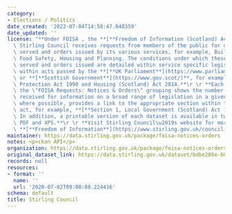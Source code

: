 ```yaml
---
category:
- Elections / Politics
date_created: '2022-07-04T14:58:47.048359'
date_updated: ''
license: "**Under FOISA , the **[**Freedom of Information (Scotland) Act 2002**](http://www.legislation.gov.uk/asp/2002/13/contents)**,\
  \ Stirling Council receives requests from members of the public for details of notices\
  \ served and orders issued by its various services, for example, Building Standards,\
  \ Food Safety, Housing and Planning. The conditions under which these notices are\
  \ served and orders issued are detailed within service specific legislation contained\
  \ within acts passed by the **[**UK Parliament**](https://www.parliament.uk/)**\
  \ or **[**Scottish Government**](https://www.gov.scot/)**, for example, the Environmental\
  \ Protection Act 1990 and Housing (Scotland) Act 2014.**\r \r **Each dataset within\
  \ the \"FOISA Requests: Notices & Orders\" grouping shows the number of requests\
  \ received for information on a broad range of legislation in a given period, and,\
  \ where possible, provides a link to the appropriate section within the relevant\
  \ act, for example, **[**Section 1, Local Government (Scotland) Act 1994**](http://www.legislation.gov.uk/ukpga/1994/39/section/1)**.\
  \ In addition, a printable version of each dataset is available in two formats:\
  \ PDF and XPS.**\r \r **Visit Stirling Council\u2019s website for more details on\
  \ **[**Freedom of Information**](https://www.stirling.gov.uk/council-democracy/access-to-information/freedom-of-information/)**.** "
maintainer: https://data.stirling.gov.uk/package/foisa-notices-orders
notes: <p>ckan API</p>
organization: https://data.stirling.gov.uk/package/foisa-notices-orders
original_dataset_link: https://data.stirling.gov.uk/dataset/bdbe286e-6037-4ebb-80c3-af3933631774/resource/002b60bb-833d-4b87-8443-60c78b41c2ba/download/20220704-stirling-council-foisa-notices-orders-jan-2022-to-mar-2022.csv
records: null
resources:
- format: ''
  name: ''
  url: '2020-07-02T09:00:08.224416'
schema: default
title: Stirling Council
---
```

